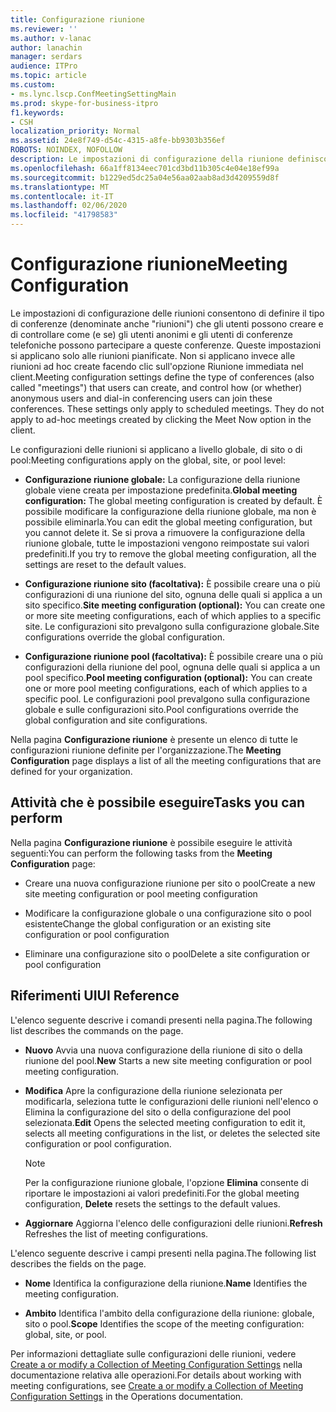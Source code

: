 ```yaml
---
title: Configurazione riunione
ms.reviewer: ''
ms.author: v-lanac
author: lanachin
manager: serdars
audience: ITPro
ms.topic: article
ms.custom:
- ms.lync.lscp.ConfMeetingSettingMain
ms.prod: skype-for-business-itpro
f1.keywords:
- CSH
localization_priority: Normal
ms.assetid: 24e8f749-d54c-4315-a8fe-bb9303b356ef
ROBOTS: NOINDEX, NOFOLLOW
description: Le impostazioni di configurazione della riunione definiscono il tipo di conferenze (anche calledmeetings) che gli utenti possono creare e controllano in che modo gli utenti anonimi e i servizi di conferenza telefonica con accesso esterno possono partecipare a queste conferenze. Queste impostazioni si applicano solo alle riunioni pianificate. Non si applicano invece alle riunioni ad hoc create facendo clic sull'opzione Riunione immediata nel client.
ms.openlocfilehash: 66a1ff8134eec701cd3bd11b305c4e04e18ef99a
ms.sourcegitcommit: b1229ed5dc25a04e56aa02aab8ad3d4209559d8f
ms.translationtype: MT
ms.contentlocale: it-IT
ms.lasthandoff: 02/06/2020
ms.locfileid: "41798583"
---
```

# <a name="meeting-configuration"></a><span data-ttu-id="8da5e-105">Configurazione riunione</span><span class="sxs-lookup"><span data-stu-id="8da5e-105">Meeting Configuration</span></span>

<span data-ttu-id="8da5e-p102">Le impostazioni di configurazione delle riunioni consentono di definire il tipo di conferenze (denominate anche "riunioni") che gli utenti possono creare e di controllare come (e se) gli utenti anonimi e gli utenti di conferenze telefoniche possono partecipare a queste conferenze. Queste impostazioni si applicano solo alle riunioni pianificate. Non si applicano invece alle riunioni ad hoc create facendo clic sull'opzione Riunione immediata nel client.</span><span class="sxs-lookup"><span data-stu-id="8da5e-p102">Meeting configuration settings define the type of conferences (also called "meetings") that users can create, and control how (or whether) anonymous users and dial-in conferencing users can join these conferences. These settings only apply to scheduled meetings. They do not apply to ad-hoc meetings created by clicking the Meet Now option in the client.</span></span>

<span data-ttu-id="8da5e-109">Le configurazioni delle riunioni si applicano a livello globale, di sito o di pool:</span><span class="sxs-lookup"><span data-stu-id="8da5e-109">Meeting configurations apply on the global, site, or pool level:</span></span>

- <span data-ttu-id="8da5e-110">**Configurazione riunione globale:** La configurazione della riunione globale viene creata per impostazione predefinita.</span><span class="sxs-lookup"><span data-stu-id="8da5e-110">**Global meeting configuration:** The global meeting configuration is created by default.</span></span> <span data-ttu-id="8da5e-111">È possibile modificare la configurazione della riunione globale, ma non è possibile eliminarla.</span><span class="sxs-lookup"><span data-stu-id="8da5e-111">You can edit the global meeting configuration, but you cannot delete it.</span></span> <span data-ttu-id="8da5e-112">Se si prova a rimuovere la configurazione della riunione globale, tutte le impostazioni vengono reimpostate sui valori predefiniti.</span><span class="sxs-lookup"><span data-stu-id="8da5e-112">If you try to remove the global meeting configuration, all the settings are reset to the default values.</span></span>

- <span data-ttu-id="8da5e-113">**Configurazione riunione sito (facoltativa):** È possibile creare una o più configurazioni di una riunione del sito, ognuna delle quali si applica a un sito specifico.</span><span class="sxs-lookup"><span data-stu-id="8da5e-113">**Site meeting configuration (optional):** You can create one or more site meeting configurations, each of which applies to a specific site.</span></span> <span data-ttu-id="8da5e-114">Le configurazioni sito prevalgono sulla configurazione globale.</span><span class="sxs-lookup"><span data-stu-id="8da5e-114">Site configurations override the global configuration.</span></span>

- <span data-ttu-id="8da5e-115">**Configurazione riunione pool (facoltativa):** È possibile creare una o più configurazioni della riunione del pool, ognuna delle quali si applica a un pool specifico.</span><span class="sxs-lookup"><span data-stu-id="8da5e-115">**Pool meeting configuration (optional):** You can create one or more pool meeting configurations, each of which applies to a specific pool.</span></span> <span data-ttu-id="8da5e-116">Le configurazioni pool prevalgono sulla configurazione globale e sulle configurazioni sito.</span><span class="sxs-lookup"><span data-stu-id="8da5e-116">Pool configurations override the global configuration and site configurations.</span></span>

<span data-ttu-id="8da5e-117">Nella pagina **Configurazione riunione** è presente un elenco di tutte le configurazioni riunione definite per l'organizzazione.</span><span class="sxs-lookup"><span data-stu-id="8da5e-117">The **Meeting Configuration** page displays a list of all the meeting configurations that are defined for your organization.</span></span>

## <a name="tasks-you-can-perform"></a><span data-ttu-id="8da5e-118">Attività che è possibile eseguire</span><span class="sxs-lookup"><span data-stu-id="8da5e-118">Tasks you can perform</span></span>

<span data-ttu-id="8da5e-119">Nella pagina **Configurazione riunione** è possibile eseguire le attività seguenti:</span><span class="sxs-lookup"><span data-stu-id="8da5e-119">You can perform the following tasks from the **Meeting Configuration** page:</span></span>

- <span data-ttu-id="8da5e-120">Creare una nuova configurazione riunione per sito o pool</span><span class="sxs-lookup"><span data-stu-id="8da5e-120">Create a new site meeting configuration or pool meeting configuration</span></span>

- <span data-ttu-id="8da5e-121">Modificare la configurazione globale o una configurazione sito o pool esistente</span><span class="sxs-lookup"><span data-stu-id="8da5e-121">Change the global configuration or an existing site configuration or pool configuration</span></span>

- <span data-ttu-id="8da5e-122">Eliminare una configurazione sito o pool</span><span class="sxs-lookup"><span data-stu-id="8da5e-122">Delete a site configuration or pool configuration</span></span>

## <a name="ui-reference"></a><span data-ttu-id="8da5e-123">Riferimenti UI</span><span class="sxs-lookup"><span data-stu-id="8da5e-123">UI Reference</span></span>

<span data-ttu-id="8da5e-124">L'elenco seguente descrive i comandi presenti nella pagina.</span><span class="sxs-lookup"><span data-stu-id="8da5e-124">The following list describes the commands on the page.</span></span>

- <span data-ttu-id="8da5e-125">**Nuovo** Avvia una nuova configurazione della riunione di sito o della riunione del pool.</span><span class="sxs-lookup"><span data-stu-id="8da5e-125">**New** Starts a new site meeting configuration or pool meeting configuration.</span></span>

- <span data-ttu-id="8da5e-126">**Modifica** Apre la configurazione della riunione selezionata per modificarla, seleziona tutte le configurazioni delle riunioni nell'elenco o Elimina la configurazione del sito o della configurazione del pool selezionata.</span><span class="sxs-lookup"><span data-stu-id="8da5e-126">**Edit** Opens the selected meeting configuration to edit it, selects all meeting configurations in the list, or deletes the selected site configuration or pool configuration.</span></span>

    > [!NOTE]
    > <span data-ttu-id="8da5e-127">Per la configurazione riunione globale, l'opzione **Elimina** consente di riportare le impostazioni ai valori predefiniti.</span><span class="sxs-lookup"><span data-stu-id="8da5e-127">For the global meeting configuration, **Delete** resets the settings to the default values.</span></span>

- <span data-ttu-id="8da5e-128">**Aggiornare** Aggiorna l'elenco delle configurazioni delle riunioni.</span><span class="sxs-lookup"><span data-stu-id="8da5e-128">**Refresh** Refreshes the list of meeting configurations.</span></span>

<span data-ttu-id="8da5e-129">L'elenco seguente descrive i campi presenti nella pagina.</span><span class="sxs-lookup"><span data-stu-id="8da5e-129">The following list describes the fields on the page.</span></span>

- <span data-ttu-id="8da5e-130">**Nome** Identifica la configurazione della riunione.</span><span class="sxs-lookup"><span data-stu-id="8da5e-130">**Name** Identifies the meeting configuration.</span></span>

- <span data-ttu-id="8da5e-131">**Ambito** Identifica l'ambito della configurazione della riunione: globale, sito o pool.</span><span class="sxs-lookup"><span data-stu-id="8da5e-131">**Scope** Identifies the scope of the meeting configuration: global, site, or pool.</span></span>

<span data-ttu-id="8da5e-132">Per informazioni dettagliate sulle configurazioni delle riunioni, vedere [Create a or modify a Collection of Meeting Configuration Settings](https://technet.microsoft.com/library/ce6773c1-a0d5-4405-8e32-33a6f3a46a1a.aspx) nella documentazione relativa alle operazioni.</span><span class="sxs-lookup"><span data-stu-id="8da5e-132">For details about working with meeting configurations, see [Create a or modify a Collection of Meeting Configuration Settings](https://technet.microsoft.com/library/ce6773c1-a0d5-4405-8e32-33a6f3a46a1a.aspx) in the Operations documentation.</span></span>


